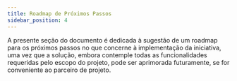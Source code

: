 ```yaml
---
title: Roadmap de Próximos Passos
sidebar_position: 4
---
```


A presente seção do documento é dedicada à sugestão de um roadmap para os próximos passos no que concerne à implementação da iniciativa, uma vez que a solução, embora contemple todas as funcionalidades requeridas pelo escopo do projeto, pode ser aprimorada futuramente, se for conveniente ao parceiro de projeto.